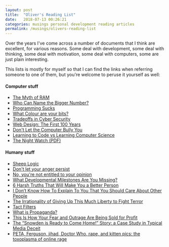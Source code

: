 ```yaml
---
layout: post
title:  "Oliver's Reading List"
date:   2018-07-13 00:26:21
categories: musings personal development reading articles
permalink: /musings/olivers-reading-list
---
```


Over the years I've come across a number of documents that I think are excellent, for various reasons.
Some deal with development, some deal with thinking, some deal with motivation, some deal with computers, some are just plain interesting.

This lists is mostly for myself so that I can find the links when referring someone to one of them, but you're welcome to peruse it yourself as well:


#### Computer stuff

- [The Myth of RAM](http://www.ilikebigbits.com/blog/2014/4/21/the-myth-of-ram-part-i)
- [Who Can Name the Bigger Number?](https://www.scottaaronson.com/writings/bignumbers.html)
- [Programming Sucks](http://www.stilldrinking.org/programming-sucks)
- [What Colour are your bits?](http://ansuz.sooke.bc.ca/entry/23)
- [Tradeoffs in Cyber Security](http://geer.tinho.net/geer.uncc.9x13.txt)
- [Web Design: The First 100 Years](http://idlewords.com/talks/web_design_first_100_years.htm)
- [Don't Let the Computer Bully You](http://www.oualline.com/practical.programmer/bully.html)
- [Learning to Code vs Learning Computer Science](https://shkspr.mobi/blog/2014/02/learning-to-code-vs-learning-computer-science/)
- [The Night Watch (PDF)](https://www.usenix.org/system/files/1311_05-08_mickens.pdf)

#### Humany stuff

- [Sheep Logic](http://www.epsilontheory.com/sheep-logic/)
- [Don't let your anger persist](https://www.julian.com/blog/persistent-anger)
- [No, you're not entitled to your opinion](https://theconversation.com/no-youre-not-entitled-to-your-opinion-9978)
- [What Developmental Milestones Are You Missing?](http://slatestarcodex.com/2015/11/03/what-developmental-milestones-are-you-missing/)
- [6 Harsh Truths That Will Make You a Better Person](http://www.cracked.com/blog/6-harsh-truths-that-will-make-you-better-person/)
- [I Don’t Know How To Explain To You That You Should Care About Other People](https://www.huffingtonpost.com/entry/i-dont-know-how-to-explain-to-you-that-you-should_us_59519811e4b0f078efd98440)
- [The Irrationality of Giving Up This Much Liberty to Fight Terror](https://www.theatlantic.com/politics/archive/2013/06/the-irrationality-of-giving-up-this-much-liberty-to-fight-terror/276695/)
- [Tact Filters](http://www.mit.edu/~jcb/tact.html)
- [What is Propaganda?](https://sanromero.wordpress.com/2014/03/21/what-is-propaganda-part-1/)
- [This Is How Your Fear and Outrage Are Being Sold for Profit](https://medium.com/@tobiasrose/the-enemy-in-our-feeds-e86511488de)
- [The “Snowden is Ready to Come Home!” Story: a Case Study in Typical Media Deceit](https://theintercept.com/2015/03/04/snowden-wants-come-home-stories-case-study-media-deceit/)
- [PETA, Ferguson, jihad, Doctor Who, rape, and kitten pics: the toxoplasma of online rage](https://www.newstatesman.com/sci-tech/2015/01/peta-ferguson-jihad-doctor-who-rape-and-kitten-pics-toxoplasma-online-rage)
